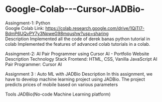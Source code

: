 # Google-Colab---Cursor-JADBio-

Assingment-1: Python </br>
Google Colab Link: https://colab.research.google.com/drive/1QiTl7-BdmP6UQvPY7y3NpweG98mqushw?usp=sharing</br>
Description
Implemented all the code of derek banas python tutorial in colab
Implemented the features of advanced colab tutorials in a colab.

Assingment-2: AI Pair Programmer using Cursor AI - Portfolio Website
Description
Technology Stack
Frontend: HTML, CSS, Vanilla JavaScript
AI Pair Programmer: Cursor AI</br>

Assignment 3 : Auto ML with JADBio
Description
In this assignment, we have to develop machine learning project using JADBio. The project predicts prices of mobile based on various parameters

Tools
JADBio(No-code Machine Learning platform)

